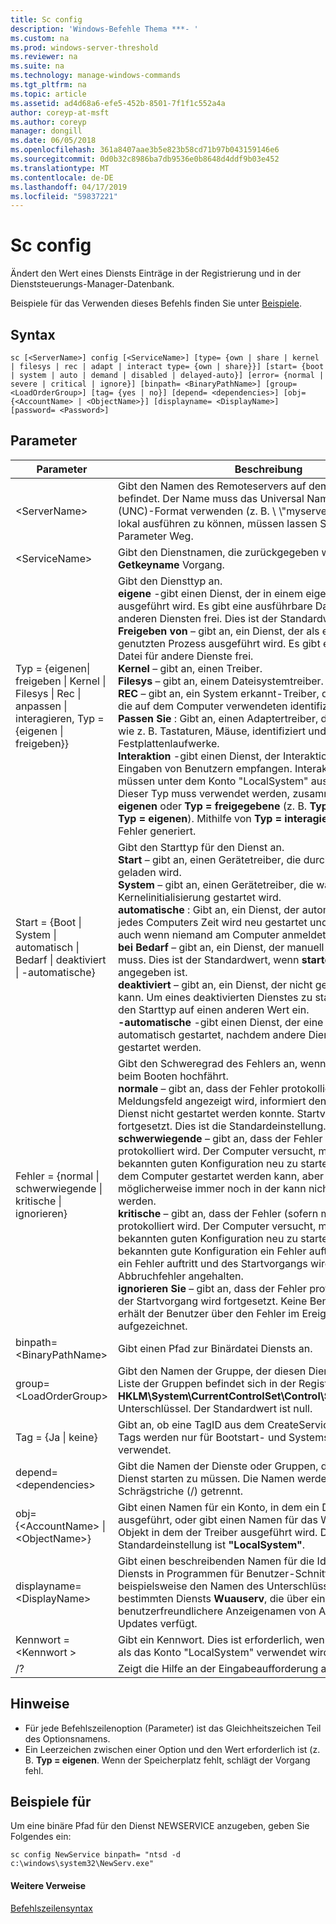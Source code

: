 ```yaml
---
title: Sc config
description: 'Windows-Befehle Thema ***- '
ms.custom: na
ms.prod: windows-server-threshold
ms.reviewer: na
ms.suite: na
ms.technology: manage-windows-commands
ms.tgt_pltfrm: na
ms.topic: article
ms.assetid: ad4d68a6-efe5-452b-8501-7f1f1c552a4a
author: coreyp-at-msft
ms.author: coreyp
manager: dongill
ms.date: 06/05/2018
ms.openlocfilehash: 361a8407aae3b5e823b58cd71b97b043159146e6
ms.sourcegitcommit: 0d0b32c8986ba7db9536e0b8648d4ddf9b03e452
ms.translationtype: MT
ms.contentlocale: de-DE
ms.lasthandoff: 04/17/2019
ms.locfileid: "59837221"
---
```

# <a name="sc-config"></a>Sc config



Ändert den Wert eines Diensts Einträge in der Registrierung und in der Dienststeuerungs-Manager-Datenbank.

Beispiele für das Verwenden dieses Befehls finden Sie unter [Beispiele](#BKMK_examples).

## <a name="syntax"></a>Syntax

```
sc [<ServerName>] config [<ServiceName>] [type= {own | share | kernel | filesys | rec | adapt | interact type= {own | share}}] [start= {boot | system | auto | demand | disabled | delayed-auto}] [error= {normal | severe | critical | ignore}] [binpath= <BinaryPathName>] [group= <LoadOrderGroup>] [tag= {yes | no}] [depend= <dependencies>] [obj= {<AccountName> | <ObjectName>}] [displayname= <DisplayName>] [password= <Password>]
```

## <a name="parameters"></a>Parameter

|Parameter|Beschreibung|
|---------|-----------|
|\<ServerName>|Gibt den Namen des Remoteservers auf dem sich der Dienst befindet. Der Name muss das Universal Naming Convention (UNC)-Format verwenden (z. B. \\ \\"myserver"). Um SC.exe lokal ausführen zu können, müssen lassen Sie diesen Parameter Weg.|
|\<ServiceName>|Gibt den Dienstnamen, die zurückgegeben werden, indem die **Getkeyname** Vorgang.|
|Typ = {eigenen\| freigeben \| Kernel \| Filesys \| Rec \| anpassen \| interagieren, Typ = {eigenen \| freigeben}} | Gibt den Diensttyp an.</br>**eigene** -gibt einen Dienst, der in einem eigenen Prozess ausgeführt wird. Es gibt eine ausführbare Datei nicht mit anderen Diensten frei. Dies ist der Standardwert.</br>**Freigeben von** – gibt an, ein Dienst, der als einen gemeinsam genutzten Prozess ausgeführt wird. Es gibt eine ausführbare Datei für andere Dienste frei.</br>**Kernel** – gibt an, einen Treiber.</br>**Filesys** – gibt an, einem Dateisystemtreiber.</br>**REC** – gibt an, ein System erkannt-Treiber, die Dateisysteme, die auf dem Computer verwendeten identifiziert.</br>**Passen Sie** : Gibt an, einen Adaptertreiber, die Hardwaregeräte wie z. B. Tastaturen, Mäuse, identifiziert und Festplattenlaufwerke.</br>**Interaktion** -gibt einen Dienst, der Interaktion mit dem Desktop, Eingaben von Benutzern empfangen. Interaktive Dienste müssen unter dem Konto "LocalSystem" ausgeführt werden. Dieser Typ muss verwendet werden, zusammen mit **Typ = eigenen** oder **Typ = freigegebene** (z. B. **Typ = interagieren** **Typ = eigenen**). Mithilfe von **Typ = interagieren** , wird einen Fehler generiert.|
|Start = {Boot \| System \| automatisch \| Bedarf \| deaktiviert \| -automatische}|Gibt den Starttyp für den Dienst an.</br>**Start** – gibt an, einen Gerätetreiber, die durch Bootloader geladen wird.</br>**System** – gibt an, einen Gerätetreiber, die während der Kernelinitialisierung gestartet wird.</br>**automatische** : Gibt an, ein Dienst, der automatisch startet jedes Computers Zeit wird neu gestartet und ausgeführt wird, auch wenn niemand am Computer anmeldet.</br>**bei Bedarf** – gibt an, ein Dienst, der manuell gestartet werden muss. Dies ist der Standardwert, wenn **starten =** nicht angegeben ist.</br>**deaktiviert** – gibt an, ein Dienst, der nicht gestartet werden kann. Um eines deaktivierten Dienstes zu starten, ändern Sie den Starttyp auf einen anderen Wert ein.</br>**-automatische** -gibt einen Dienst, der eine kurze Zeit automatisch gestartet, nachdem andere Dienste automatisch gestartet werden.|
|Fehler = {normal \| schwerwiegende \| kritische \| ignorieren}|Gibt den Schweregrad des Fehlers an, wenn der Dienst nicht beim Booten hochfährt.</br>**normale** – gibt an, dass der Fehler protokolliert wird und ein Meldungsfeld angezeigt wird, informiert den Benutzer, der ein Dienst nicht gestartet werden konnte. Startvorgang wird fortgesetzt. Dies ist die Standardeinstellung.</br>**schwerwiegende** – gibt an, dass der Fehler (sofern möglich) protokolliert wird. Der Computer versucht, mit der letzten bekannten guten Konfiguration neu zu starten. Könnte dies auf dem Computer gestartet werden kann, aber der Dienst ist möglicherweise immer noch in der kann nicht ausgeführt werden.</br>**kritische** – gibt an, dass der Fehler (sofern möglich) protokolliert wird. Der Computer versucht, mit der letzten bekannten guten Konfiguration neu zu starten. Wenn die letzten bekannten gute Konfiguration ein Fehler auftritt, starten auch ein Fehler auftritt und des Startvorgangs wird mit einem Abbruchfehler angehalten.</br>**ignorieren Sie** – gibt an, dass der Fehler protokolliert wird und der Startvorgang wird fortgesetzt. Keine Benachrichtigung erhält der Benutzer über den Fehler im Ereignisprotokoll aufgezeichnet.|
|binpath= \<BinaryPathName>|Gibt einen Pfad zur Binärdatei Diensts an.|
|group= \<LoadOrderGroup>|Gibt den Namen der Gruppe, der diesen Dienst Mitglied ist. Die Liste der Gruppen befindet sich in der Registrierung in der **HKLM\System\CurrentControlSet\Control\ServiceGroupOrder** Unterschlüssel. Der Standardwert ist null.|
|Tag = {Ja \| keine}|Gibt an, ob eine TagID aus dem CreateService-Aufruf abrufen. Tags werden nur für Bootstart- und Systemstart-Treiber verwendet.|
|depend= \<dependencies>|Gibt die Namen der Dienste oder Gruppen, die vor diesem Dienst starten zu müssen. Die Namen werden durch Schrägstriche (/) getrennt.|
|obj= {\<AccountName> \| \<ObjectName>}|Gibt einen Namen für ein Konto, in dem ein Dienst wird ausgeführt, oder gibt einen Namen für das Windows-Treiber-Objekt in dem der Treiber ausgeführt wird. Die Standardeinstellung ist **"LocalSystem"**.|
|displayname= \<DisplayName>|Gibt einen beschreibenden Namen für die Identifizierung des Diensts in Programmen für Benutzer-Schnittstelle an. Ist Sie beispielsweise den Namen des Unterschlüssels eines bestimmten Diensts **Wuauserv**, die über eine benutzerfreundlichere Anzeigenamen von Automatische Updates verfügt.|
|Kennwort = \<Kennwort >|Gibt ein Kennwort. Dies ist erforderlich, wenn ein anderes Konto als das Konto "LocalSystem" verwendet wird.|
|/?|Zeigt die Hilfe an der Eingabeaufforderung an.|

## <a name="remarks"></a>Hinweise

-   Für jede Befehlszeilenoption (Parameter) ist das Gleichheitszeichen Teil des Optionsnamens.
-   Ein Leerzeichen zwischen einer Option und den Wert erforderlich ist (z. B. **Typ = eigenen**. Wenn der Speicherplatz fehlt, schlägt der Vorgang fehl.

## <a name="BKMK_examples"></a>Beispiele für

Um eine binäre Pfad für den Dienst NEWSERVICE anzugeben, geben Sie Folgendes ein:
```
sc config NewService binpath= "ntsd -d c:\windows\system32\NewServ.exe"
```

#### <a name="additional-references"></a>Weitere Verweise

[Befehlszeilensyntax](command-line-syntax-key.md)